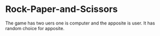 # Rock-Paper-and-Scissors
The game has two uers one is computer and the apposite is user. It has random choice for apposite.
